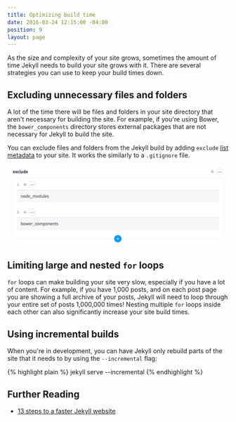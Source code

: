 ```yaml
---
title: Optimizing build time
date: 2016-03-24 12:15:00 -04:00
position: 9
layout: page
---
```


As the size and complexity of your site grows, sometimes the amount of time Jekyll needs to build your site grows with it. There are several strategies you can use to keep your build times down.

## Excluding unnecessary files and folders

A lot of the time there will be files and folders in your site directory that aren't necessary for building the site. For example, if you're using Bower, the `bower_components` directory stores external packages that are not necessary for Jekyll to build the site.

You can exclude files and folders from the Jekyll build by adding `exclude` [list metadata](/content/metadata/#list) to your site. It works the similarly to a `.gitignore` file.

![Exclude files and folders](/uploads/optimization-exclude.png)

## Limiting large and nested `for` loops

`for` loops can make building your site very slow, especially if you have a lot of content. For example, if you have 1,000 posts, and on each post page you are showing a full archive of your posts, Jekyll will need to loop through your entire set of posts 1,000,000 times! Nesting multiple `for` loops inside each other can also significantly increase your site build times.

## Using incremental builds

When you're in development, you can have Jekyll only rebuild parts of the site that it needs to by using the `--incremental` flag:

{% highlight plain %}
jekyll serve --incremental
{% endhighlight %}

## Further Reading

- [13 steps to a faster Jekyll website](https://wiredcraft.com/blog/make-jekyll-fast/)